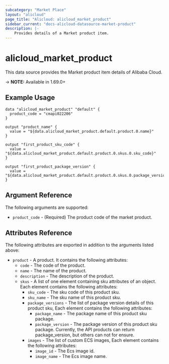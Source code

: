 ```yaml
---
subcategory: "Market Place"
layout: "alicloud"
page_title: "Alicloud: alicloud_market_product"
sidebar_current: "docs-alicloud-datasource-market-product"
description: |-
    Provides details of a Market product item.
---
```


# alicloud\_market\_product

This data source provides the Market product item details of Alibaba Cloud.

-> **NOTE:** Available in 1.69.0+

## Example Usage

```
data "alicloud_market_product" "default" {
  product_code = "cmapi022206"
}

output "product_name" {
  value = "${data.alicloud_market_product.default.product.0.name}"
}

output "first_product_sku_code" {
  value = "${data.alicloud_market_product.default.product.0.skus.0.sku_code}"
}

output "first_product_package_version" {
  value = "${data.alicloud_market_product.default.product.0.skus.0.package_versions.0.package_version}"
}
```

## Argument Reference

The following arguments are supported:

* `product_code` - (Required) The product code of the market product.

## Attributes Reference

The following attributes are exported in addition to the arguments listed above:

* `product` - A product. It contains the following attributes:
  * `code` - The code of the product.
  * `name` - The name of the product.
  * `description` - The description of the product.
  * `skus` - A list of one element containing sku attributes of an object. Each element contains the following attributes:
    * `sku_code` - The sku code of this product sku.
    * `sku_name` - The sku name of this product sku.
    * `package_versions` - The list of package version details of this product sku, Each element contains the following attributes:
      * `package_name` - The package name of this product sku package.
      * `package_version` - The package version of this product sku package. Currently, the API products can return package_version, but others can not for ensure.
    * `images` - The list of custom ECS images, Each element contains the following attributes:
      * `image_id` - The Ecs image id.
      * `image_name` - The Ecs image name.

 